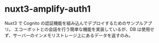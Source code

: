 # nuxt3-amplify-auth1

Nuxt3 で Cognito の認証機能を組み込んでデプロイするためのサンプルアプリ。
エコーボットとの会話を行う簡単な機能を実装しているが、DB は使用せず、サーバーのインメモリストレージ上にあるデータを返すのみ。
